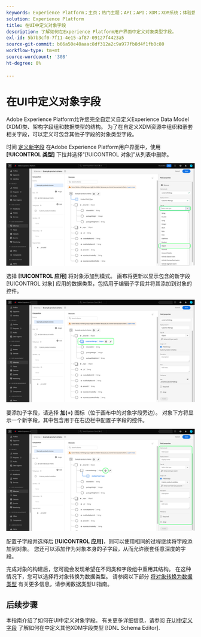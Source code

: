 ```yaml
---
keywords: Experience Platform；主页；热门主题；API；API；XDM；XDM系统；体验数据模型；数据模型；ui；工作区；对象；字段；
solution: Experience Platform
title: 在UI中定义对象字段
description: 了解如何在Experience Platform用户界面中定义对象类型字段。
exl-id: 5b7b3cf0-7f11-4e15-af87-09127f4423a5
source-git-commit: b66a50e40aaac8df312a2c9a977fb8d4f1fb0c80
workflow-type: tm+mt
source-wordcount: '308'
ht-degree: 0%

---
```


# 在UI中定义对象字段

Adobe Experience Platform允许您完全自定义自定义Experience Data Model (XDM)类、架构字段组和数据类型的结构。 为了在自定义XDM资源中组织和嵌套相关字段，可以定义可包含其他子字段的对象类型字段。

时间 [定义新字段](./overview.md#define) 在Adobe Experience Platform用户界面中，使用 **[!UICONTROL 类型]** 下拉并选择&quot;[!UICONTROL 对象]”从列表中删除。

![](../../images/ui/fields/special/object.png)

选择 **[!UICONTROL 应用]** 将对象添加到模式。 画布将更新以显示包含的新字段 [!UICONTROL 对象] 应用的数据类型，包括用于编辑子字段并将其添加到对象的控件。

![](../../images/ui/fields/special/object-applied.png)

要添加子字段，请选择 **加(+)** 图标（位于画布中的对象字段旁边）。 对象下方将显示一个新字段，其中包含用于在右边栏中配置子字段的控件。

![](../../images/ui/fields/special/object-add-field.png)

配置子字段并选择后 **[!UICONTROL 应用]**，则可以使用相同的过程继续将字段添加到对象。 您还可以添加作为对象本身的子字段，从而允许嵌套任意深度的字段。

完成对象的构建后，您可能会发现希望在不同类和字段组中重用其结构。 在这种情况下，您可以选择将对象转换为数据类型。 请参阅以下部分 [将对象转换为数据类型](../resources/data-types.md#convert) 有关更多信息，请参阅数据类型UI指南。

## 后续步骤

本指南介绍了如何在UI中定义对象字段。 有关更多详细信息，请参阅 [在UI中定义字段](./overview.md#special) 了解如何在中定义其他XDM字段类型 [!DNL Schema Editor].
